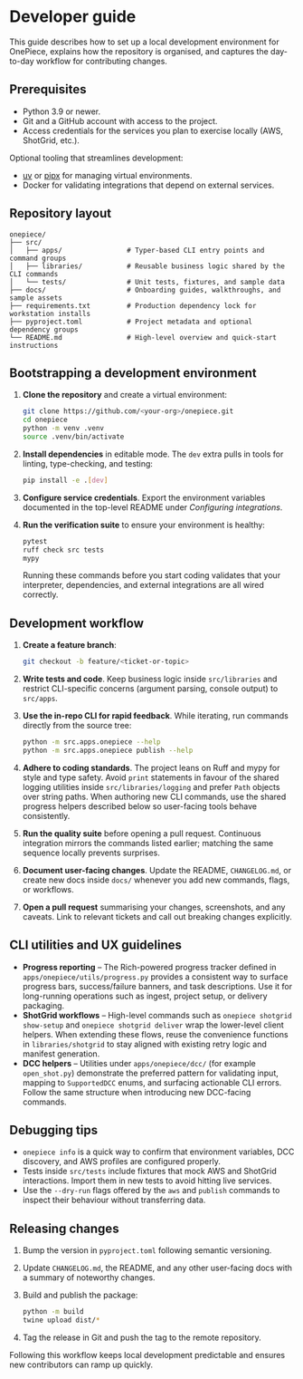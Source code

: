 # Developer guide

This guide describes how to set up a local development environment for OnePiece, explains how the repository is organised, and captures the day-to-day workflow for contributing changes.

## Prerequisites

- Python 3.9 or newer.
- Git and a GitHub account with access to the project.
- Access credentials for the services you plan to exercise locally (AWS, ShotGrid, etc.).

Optional tooling that streamlines development:

- [uv](https://github.com/astral-sh/uv) or [pipx](https://pipx.pypa.io/stable/) for managing virtual environments.
- Docker for validating integrations that depend on external services.

## Repository layout

```
onepiece/
├── src/
│   ├── apps/                # Typer-based CLI entry points and command groups
│   ├── libraries/           # Reusable business logic shared by the CLI commands
│   └── tests/               # Unit tests, fixtures, and sample data
├── docs/                    # Onboarding guides, walkthroughs, and sample assets
├── requirements.txt         # Production dependency lock for workstation installs
├── pyproject.toml           # Project metadata and optional dependency groups
└── README.md                # High-level overview and quick-start instructions
```

## Bootstrapping a development environment

1. **Clone the repository** and create a virtual environment:

   ```bash
   git clone https://github.com/<your-org>/onepiece.git
   cd onepiece
   python -m venv .venv
   source .venv/bin/activate
   ```

2. **Install dependencies** in editable mode. The `dev` extra pulls in tools for linting, type-checking, and testing:

   ```bash
   pip install -e .[dev]
   ```

3. **Configure service credentials**. Export the environment variables documented in the top-level README under *Configuring integrations*.

4. **Run the verification suite** to ensure your environment is healthy:

   ```bash
   pytest
   ruff check src tests
   mypy
   ```

   Running these commands before you start coding validates that your interpreter, dependencies, and external integrations are all wired correctly.

## Development workflow

1. **Create a feature branch**:

   ```bash
   git checkout -b feature/<ticket-or-topic>
   ```

2. **Write tests and code**. Keep business logic inside `src/libraries` and restrict CLI-specific concerns (argument parsing, console output) to `src/apps`.

3. **Use the in-repo CLI for rapid feedback**. While iterating, run commands directly from the source tree:

   ```bash
   python -m src.apps.onepiece --help
   python -m src.apps.onepiece publish --help
   ```

4. **Adhere to coding standards**. The project leans on Ruff and mypy for style and type safety. Avoid `print` statements in favour of the shared logging utilities inside `src/libraries/logging` and prefer `Path` objects over string paths. When authoring new CLI commands, use the shared progress helpers described below so user-facing tools behave consistently.

5. **Run the quality suite** before opening a pull request. Continuous integration mirrors the commands listed earlier; matching the same sequence locally prevents surprises.

6. **Document user-facing changes**. Update the README, `CHANGELOG.md`, or create new docs inside `docs/` whenever you add new commands, flags, or workflows.

7. **Open a pull request** summarising your changes, screenshots, and any caveats. Link to relevant tickets and call out breaking changes explicitly.

## CLI utilities and UX guidelines

- **Progress reporting** – The Rich-powered progress tracker defined in `apps/onepiece/utils/progress.py` provides a consistent way to surface progress bars, success/failure banners, and task descriptions. Use it for long-running operations such as ingest, project setup, or delivery packaging.
- **ShotGrid workflows** – High-level commands such as `onepiece shotgrid show-setup` and `onepiece shotgrid deliver` wrap the lower-level client helpers. When extending these flows, reuse the convenience functions in `libraries/shotgrid` to stay aligned with existing retry logic and manifest generation.
- **DCC helpers** – Utilities under `apps/onepiece/dcc/` (for example `open_shot.py`) demonstrate the preferred pattern for validating input, mapping to `SupportedDCC` enums, and surfacing actionable CLI errors. Follow the same structure when introducing new DCC-facing commands.

## Debugging tips

- `onepiece info` is a quick way to confirm that environment variables, DCC discovery, and AWS profiles are configured properly.
- Tests inside `src/tests` include fixtures that mock AWS and ShotGrid interactions. Import them in new tests to avoid hitting live services.
- Use the `--dry-run` flags offered by the `aws` and `publish` commands to inspect their behaviour without transferring data.

## Releasing changes

1. Bump the version in `pyproject.toml` following semantic versioning.
2. Update `CHANGELOG.md`, the README, and any other user-facing docs with a summary of noteworthy changes.
3. Build and publish the package:

   ```bash
   python -m build
   twine upload dist/*
   ```

4. Tag the release in Git and push the tag to the remote repository.

Following this workflow keeps local development predictable and ensures new contributors can ramp up quickly.
